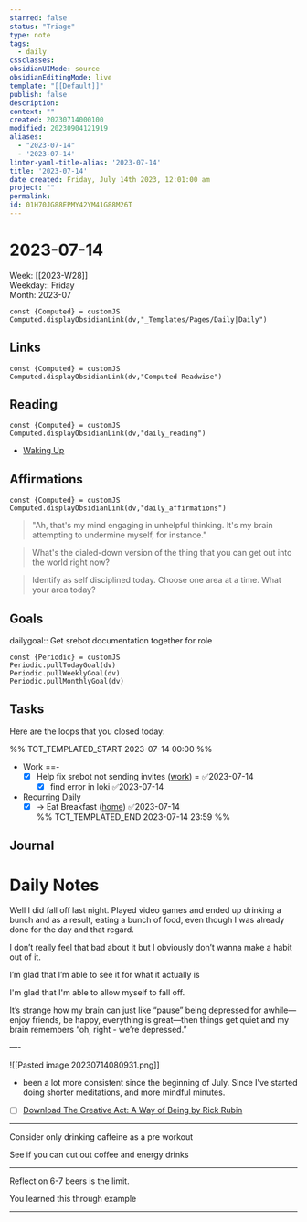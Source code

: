 ```yaml
---
starred: false
status: "Triage"
type: note
tags:
  - daily
cssclasses: 
obsidianUIMode: source
obsidianEditingMode: live
template: "[[Default]]"
publish: false
description: 
context: ""
created: 20230714000100
modified: 20230904121919
aliases:
  - "2023-07-14"
  - '2023-07-14'
linter-yaml-title-alias: '2023-07-14'
title: '2023-07-14'
date created: Friday, July 14th 2023, 12:01:00 am
project: ""
permalink: 
id: 01H70JG88EPMY42YM41G88M26T
---
```


# 2023-07-14

Week: [[2023-W28]]  
Weekday:: Friday  
Month: 2023-07

```dataviewjs
const {Computed} = customJS
Computed.displayObsidianLink(dv,"_Templates/Pages/Daily|Daily")
```

## Links

```dataviewjs
const {Computed} = customJS
Computed.displayObsidianLink(dv,"Computed Readwise")
```

## Reading

```dataviewjs
const {Computed} = customJS
Computed.displayObsidianLink(dv,"daily_reading")
```
- [Waking Up]( https://read.readwise.io/read/01gjr2j724698ts9z7mbyxz63z)


## Affirmations

```dataviewjs
const {Computed} = customJS
Computed.displayObsidianLink(dv,"daily_affirmations")
```

> "Ah, that's my mind engaging in unhelpful thinking. It's my brain attempting to undermine myself, for instance."

> What's the dialed-down version of the thing that you can get out into the world right now?

> Identify as self disciplined today. Choose one area at a time. What your area today?

## Goals

dailygoal:: Get srebot documentation together for role

```dataviewjs
const {Periodic} = customJS
Periodic.pullTodayGoal(dv)
Periodic.pullWeeklyGoal(dv)
Periodic.pullMonthlyGoal(dv)
```

## Tasks

Here are the loops that you closed today:

%% TCT_TEMPLATED_START 2023-07-14 00:00 %%
- Work ==-
    - [x] Help fix srebot not sending invites ([work](drafts://x-callback-url/runAction?text=dcd48d4a-2ddf-455e-b5d6-37905ce01322,7049594477&action=Write%20to%20Obsidian%20File)) = ✅2023-07-14
        - [x] find error in loki ✅2023-07-14
- Recurring Daily
    - [x] -> Eat Breakfast ([home](drafts://x-callback-url/runAction?text=4d108cdb-1ee2-4c47-ba13-07b3979213d8,6972920028&action=Write%20to%20Obsidian%20File)) ✅2023-07-14  
%% TCT_TEMPLATED_END 2023-07-14 23:59 %%

## Journal



# Daily Notes

Well I did fall off last night. Played video games and ended up drinking a bunch and as a result, eating a bunch of food, even though I was already done for the day and that regard.

I don’t really feel that bad about it but I obviously don’t wanna make a habit out of it.

I’m glad that I’m able to see it for what it actually is

I'm glad that I'm able to allow myself to fall off.


It’s strange how my brain can just like “pause” being depressed for awhile—enjoy friends, be happy, everything is great—then things get quiet and my brain remembers “oh, right - we’re depressed.”


—-


![[Pasted image 20230714080931.png]]
- been a lot more consistent since the beginning of July. Since I've started doing shorter meditations, and more mindful minutes.




- [ ] [Download The Creative Act: A Way of Being by Rick Rubin](things:///show?id=3fcFA4BYju9oBu7bNmcCVY)


---

Consider only drinking caffeine as a pre workout

See if you can cut out coffee and energy drinks



---

Reflect on 6-7 beers is the limit.

You learned this through example

---
